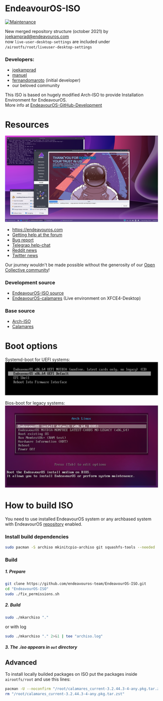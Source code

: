 # EndeavourOS-ISO

[![Maintenance](https://img.shields.io/maintenance/yes/2021.svg)]()

New merged repository structure (october 2021) by joekamprad@endeavouros.com  
now `live-user-desktop-settings` are included under `/airootfs/root/liveuser-desktop-settings`

### Developers:
- [joekamprad](https://github.com/killajoe)
- [manuel](https://github.com/manuel-192)
- [fernandomaroto](https://github.com/Portergos) (initial developer)
- our beloved community

This ISO is based on hugely modified Arch-ISO to provide Installation Environment for EndeavourOS.  
More info at [EndeavourOS-GitHub-Development](https://endeavouros-team.github.io/EndeavourOS-Development/)



# Resources

<img src="https://raw.githubusercontent.com/endeavouros-team/artwork-images-logo/master/NEXT/livesession.png" alt="drawing" width="600"/>

- https://endeavouros.com
- [Getting help at the forum](https://forum.endeavouros.com)
- [Bug report](https://forum.endeavouros.com/c/Arch-based-related-questions/bug-reports)
- [Telegrap help-chat](https://t.me/Endeavouros)
- [Reddit news](https://www.reddit.com/r/EndeavourOS)
- [Twitter news](https://twitter.com/OsEndeavour)

Our journey wouldn't be made possible without the generosity of our [Open Collective community](https://opencollective.com/endeavouros)!


### Development source

- [EndeavourOS-ISO source](https://github.com/endeavouros-team/EndeavourOS-ISO)
- [EndeavourOS-calamares](https://github.com/endeavouros-team/EndeavourOS-calamares) (Live environment on XFCE4-Desktop)


### Base source

- [Arch-ISO](https://gitlab.archlinux.org/archlinux/archiso)
- [Calamares](https://github.com/calamares/calamares)



# Boot options

Systemd-boot for UEFI systems:  
<img src="https://raw.githubusercontent.com/endeavouros-team/artwork-images-logo/master/NEXT/systemd-boot.png" alt="drawing" width="600"/>

Bios-boot for legacy systems:  
<img src="https://raw.githubusercontent.com/endeavouros-team/artwork-images-logo/master/NEXT/bios-boot.png" alt="drawing" width="600"/>



# How to build ISO

You need to use installed EndeavourOS system or any archbased system with EndeavourOS [repository](https://github.com/endeavouros-team/mirrors) enabled.


### Install build dependencies

```bash
sudo pacman -S archiso mkinitcpio-archiso git squashfs-tools --needed
```

### Build

##### 1. Prepare

```bash
git clone https://github.com/endeavouros-team/EndeavourOS-ISO.git
cd "EndeavourOS-ISO"
sudo ./fix_permissions.sh
```

##### 2. Build

~~~bash
sudo ./mkarchiso "."
~~~

or with log

~~~bash
sudo ./mkarchiso "." 2>&1 | tee "archiso.log"
~~~

##### 3. The .iso appears in `out` directory


## Advanced

To install locally builded packages on ISO put the packages inside `airootfs/root` and use this lines:

```bash
pacman -U --noconfirm "/root/calamares_current-3.2.44.3-4-any.pkg.tar.zst"
rm "/root/calamares_current-3.2.44.3-4-any.pkg.tar.zst"
```
